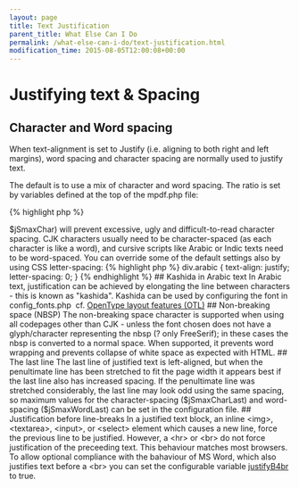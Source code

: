 ```yaml
---
layout: page
title: Text Justification
parent_title: What Else Can I Do
permalink: /what-else-can-i-do/text-justification.html
modification_time: 2015-08-05T12:00:08+00:00
---
```


# Justifying text &amp; Spacing

## Character and Word spacing

When text-alignment is set to Justify (i.e. aligning to both right and left margins), word spacing and character spacing are normally used to justify text.

The default is to use a mix of character and word spacing. The ratio is set by variables defined at the top of the mpdf.php file:

{% highlight php %}
<?php

var $jSWord = 0.4;  // Percentage(/100) of spacing to allocate to Word vs. Character

var $jSmaxChar = 2; // Maximum spacing to allocate to character spacing. (0 = no maximum)
{% endhighlight %}

The maximum (<span class="parameter">$jSmaxChar</span>) will prevent excessive, ugly and difficult-to-read character spacing.

CJK characters usually need to be character-spaced (as each character is like a word), and cursive scripts like Arabic or Indic texts need to be word-spaced. You can override some of the default settings also by using CSS letter-spacing:

{% highlight php %}
div.arabic {

   text-align: justify;

   letter-spacing: 0;

}
{% endhighlight %}

## Kashida in Arabic text

In Arabic text, justification can be achieved by elongating the line between characters - this is known as "kashida". Kashida can be used by configuring the font in <span class="filename">config_fonts.php</span>  cf. <a href="{{ "/fonts-languages/opentype-layout-otl.html" | prepend: site.baseurl }}">OpenType layout features (OTL)</a>

## Non-breaking space (NBSP)

The non-breaking space character is supported when using all codepages other than CJK - unless the font chosen does not have a glyph/character representing the nbsp (? only FreeSerif); in these cases the nbsp is converted to a normal space. When supported, it prevents word wrapping and prevents collapse of white space as expected with HTML.

## The last line

The last line of justified text is left-aligned, but when the penultimate line has been stretched to fit the page width it appears best if the last line also has increased spacing.

If the penultimate line was stretched considerably, the last line may look odd using the same spacing, so maximum values for the character-spacing (<span class="parameter">$jSmaxCharLast</span>) and word-spacing (<span class="parameter">$jSmaxWordLast</span>) can be set in the configuration file.

## Justification before line-breaks

In a justified text block, an inline &lt;img&gt;, &lt;textarea&gt;, &lt;input&gt;, or &lt;select&gt; element which causes a new line, force the previous line to be justified. However, a &lt;hr&gt; or &lt;br&gt; do not force justification of the preceeding text.

This behaviour matches most browsers. To allow optional compliance with the bahaviour of MS Word, which also justifies text before a &lt;br&gt; you can set the configurable variable <a href="{{ "/reference/mpdf-variables/justifyb4br.html" | prepend: site.baseurl }}">justifyB4br</a> to true.

